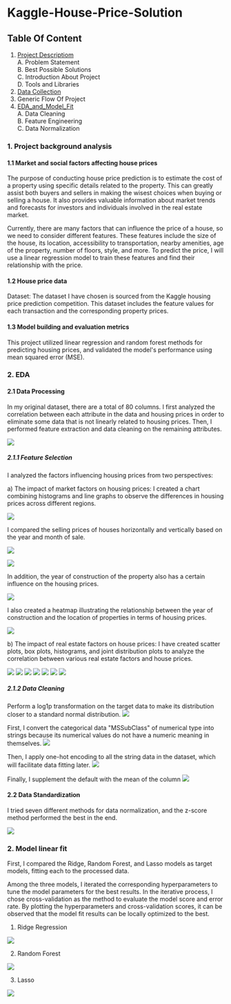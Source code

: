 # Kaggle-House-Price-Solution



## Table Of Content
1. [Project Descriptiom](https://www.kaggle.com/competitions/house-prices-advanced-regression-techniques/overview)<br>
    A. Problem Statement<br>
    B. Best Possible Solutions<br>
    C. Introduction About Project<br>
    D. Tools and Libraries
2. [Data Collection](https://www.kaggle.com/competitions/house-prices-advanced-regression-techniques/overview)
3.  Generic Flow Of Project
4. [EDA_and_Model_Fit](https://github.com/kklsy109/Kaggle-House-Price-Solution/blob/main/Data_Processing.ipynb)<br>
    A. Data Cleaning<br>
    B. Feature Engineering<br>
    C. Data Normalization
    
  
  
### 1. Project background analysis
#### 1.1 Market and social factors affecting house prices

The purpose of conducting house price prediction is to estimate the cost of a property using specific details related to the property. This can greatly assist both buyers and sellers in making the wisest choices when buying or selling a house. It also provides valuable information about market trends and forecasts for investors and individuals involved in the real estate market.

Currently, there are many factors that can influence the price of a house, so we need to consider different features. These features include the size of the house, its location, accessibility to transportation, nearby amenities, age of the property, number of floors, style, and more. To predict the price, I will use a linear regression model to train these features and find their relationship with the price.

#### 1.2 House price data

Dataset: The dataset I have chosen is sourced from the Kaggle housing price prediction competition. This dataset includes the feature values for each transaction and the corresponding property prices.


#### 1.3 Model building and evaluation metrics

This project utilized linear regression and random forest methods for predicting housing prices, and validated the model's performance using mean squared error (MSE).

### 2. EDA


#### 2.1 Data Processing



In my original dataset, there are a total of 80 columns. I first analyzed the correlation between each attribute in the data and housing prices in order to eliminate some data that is not linearly related to housing prices. Then, I performed feature extraction and data cleaning on the remaining attributes.

![](https://github.com/kklsy109/Kaggle-House-Price-Solution/blob/main/Pictures/1.png)


##### 2.1.1 Feature Selection

I analyzed the factors influencing housing prices from two perspectives:

a) The impact of market factors on housing prices:
I created a chart combining histograms and line graphs to observe the differences in housing prices across different regions.

![](https://github.com/kklsy109/Kaggle-House-Price-Solution/blob/main/Pictures/2.png)

I compared the selling prices of houses horizontally and vertically based on the year and month of sale.

![](https://github.com/kklsy109/Kaggle-House-Price-Solution/blob/main/Pictures/3.png)

![](https://github.com/kklsy109/Kaggle-House-Price-Solution/blob/main/Pictures/4.png)

In addition, the year of construction of the property also has a certain influence on the housing prices.

![](https://github.com/kklsy109/Kaggle-House-Price-Solution/blob/main/Pictures/5.png)

I also created a heatmap illustrating the relationship between the year of construction and the location of properties in terms of housing prices.

![](https://github.com/kklsy109/Kaggle-House-Price-Solution/blob/main/Pictures/6.png)


b) The impact of real estate factors on house prices:
I have created scatter plots, box plots, histograms, and joint distribution plots to analyze the correlation between various real estate factors and house prices.


![](https://github.com/kklsy109/Kaggle-House-Price-Solution/blob/main/Pictures/7.png)
![](https://github.com/kklsy109/Kaggle-House-Price-Solution/blob/main/Pictures/8.png)
![](https://github.com/kklsy109/Kaggle-House-Price-Solution/blob/main/Pictures/9.png)
![](https://github.com/kklsy109/Kaggle-House-Price-Solution/blob/main/Pictures/10.png)
![](https://github.com/kklsy109/Kaggle-House-Price-Solution/blob/main/Pictures/11.png)
![](https://github.com/kklsy109/Kaggle-House-Price-Solution/blob/main/Pictures/12.png)
![](https://github.com/kklsy109/Kaggle-House-Price-Solution/blob/main/Pictures/13.png)


##### 2.1.2 Data Cleaning

Perform a log1p transformation on the target data to make its distribution closer to a standard normal distribution.
![](https://github.com/kklsy109/Kaggle-House-Price-Solution/blob/main/Pictures/14.png)

First, I convert the categorical data "MSSubClass" of numerical type into strings because its numerical values do not have a numeric meaning in themselves.
![](https://github.com/kklsy109/Kaggle-House-Price-Solution/blob/main/Pictures/15.png)




Then, I apply one-hot encoding to all the string data in the dataset, which will facilitate data fitting later.
![](https://github.com/kklsy109/Kaggle-House-Price-Solution/blob/main/Pictures/16.png)

Finally, I supplement the default with the mean of the column
![](https://github.com/kklsy109/Kaggle-House-Price-Solution/blob/main/Pictures/17.png)

#### 2.2 Data Standardization

I tried seven different methods for data normalization, and the z-score method performed the best in the end.

![](https://github.com/kklsy109/Kaggle-House-Price-Solution/blob/main/Pictures/18.png)


### 2. Model linear fit


First, I compared the Ridge, Random Forest, and Lasso models as target models, fitting each to the processed data.

Among the three models, I iterated the corresponding hyperparameters to tune the model parameters for the best results. In the iterative process, I chose cross-validation as the method to evaluate the model score and error rate. By plotting the hyperparameters and cross-validation scores, it can be observed that the model fit results can be locally optimized to the best.


1) Ridge Regression

![](https://github.com/kklsy109/Kaggle-House-Price-Solution/blob/main/Pictures/19.png)

2) Random Forest

![](https://github.com/kklsy109/Kaggle-House-Price-Solution/blob/main/Pictures/20.png)

3) Lasso

![](https://github.com/kklsy109/Kaggle-House-Price-Solution/blob/main/Pictures/21.png)
























